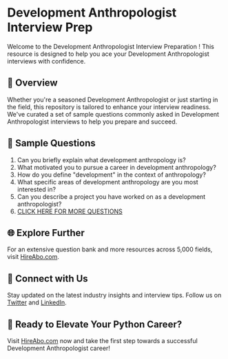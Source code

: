# Development Anthropologist Interview Prep

Welcome to the Development Anthropologist Interview Preparation ! This resource is designed to help you ace your Development Anthropologist interviews with confidence.

## 🚀 Overview

Whether you're a seasoned Development Anthropologist or just starting in the field, this repository is tailored to enhance your interview readiness. We've curated a set of sample questions commonly asked in Development Anthropologist interviews to help you prepare and succeed.

## 📝 Sample Questions

1. Can you briefly explain what development anthropology is?
2. What motivated you to pursue a career in development anthropology?
3. How do you define "development" in the context of anthropology?
4. What specific areas of development anthropology are you most interested in?
5. Can you describe a project you have worked on as a development anthropologist?
6. [CLICK HERE FOR MORE QUESTIONS](https://hireabo.com/job/7_2_10/Development%20Anthropologist)

## 🌐 Explore Further

For an extensive question bank and more resources across 5,000 fields, visit [HireAbo.com](https://www.hireabo.com).

## 📱 Connect with Us

Stay updated on the latest industry insights and interview tips. Follow us on [Twitter](https://twitter.com/hireabo) and [LinkedIn](https://www.linkedin.com/in/hire-abo-3609972a8/).

## 🚀 Ready to Elevate Your Python Career?

Visit [HireAbo.com](https://www.hireabo.com) now and take the first step towards a successful Development Anthropologist career!